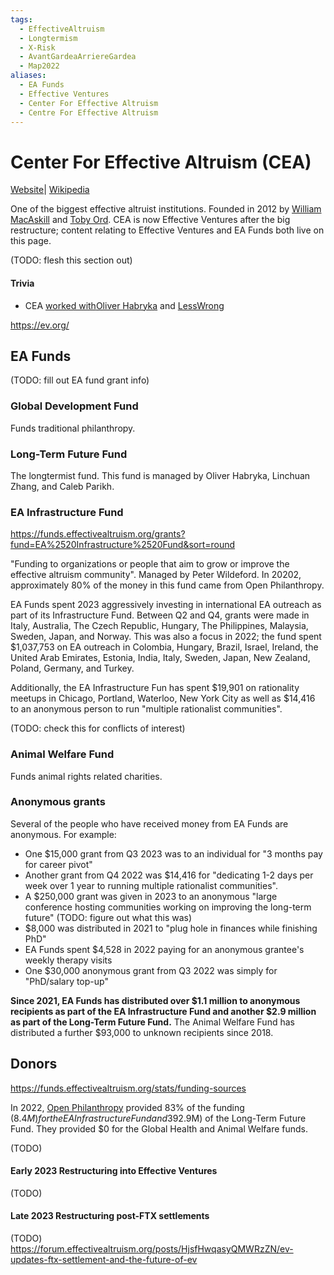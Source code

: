 ```yaml
---
tags:
  - EffectiveAltruism
  - Longtermism
  - X-Risk
  - AvantGardeaArriereGardea
  - Map2022
aliases:
  - EA Funds
  - Effective Ventures
  - Center For Effective Altruism
  - Centre For Effective Altruism
---
```

# Center For Effective Altruism (CEA)

[Website](https://www.centreforeffectivealtruism.org/)| [Wikipedia](https://en.wikipedia.org/wiki/Centre_for_Effective_Altruism)

One of the biggest effective altruist institutions. Founded in 2012 by [William MacAskill]() and [Toby Ord](). CEA is now Effective Ventures after the big restructure; content relating to Effective Ventures and EA Funds both live on this page.

(TODO: flesh this section out)

#### Trivia

- CEA [worked with](https://www.lesswrong.com/posts/Pkk6LziSsCMi8TWzw/the-new-effective-altruism-forum-just-launched)[Oliver Habryka]() and [LessWrong](/content/wiki/Cartography/Lesser%20Wrongia/LessWrong)

https://ev.org/

## EA Funds

(TODO: fill out EA fund grant info)

### Global Development Fund

Funds traditional philanthropy.
### Long-Term Future Fund

The longtermist fund. This fund is managed by Oliver Habryka, Linchuan Zhang, and Caleb Parikh.

### EA Infrastructure Fund

https://funds.effectivealtruism.org/grants?fund=EA%2520Infrastructure%2520Fund&sort=round


"Funding to organizations or people that aim to grow or improve the effective altruism community". Managed by Peter Wildeford. In 20202, approximately 80% of the money in this fund came from Open Philanthropy.

EA Funds spent 2023 aggressively investing in international EA outreach as part of its Infrastructure Fund. Between Q2 and Q4, grants were made in Italy, Australia, The Czech Republic, Hungary, The Philippines, Malaysia, Sweden, Japan, and Norway. This was also a focus in 2022; the fund spent $1,037,753 on EA outreach in Colombia, Hungary, Brazil, Israel, Ireland, the United Arab Emirates, Estonia, India, Italy, Sweden, Japan, New Zealand, Poland, Germany, and Turkey.

Additionally, the EA Infrastructure Fun has spent $19,901 on rationality meetups in Chicago, Portland, Waterloo, New York City as well as $14,416 to an anonymous person to run "multiple rationalist communities".

(TODO: check this for conflicts of interest)

### Animal Welfare Fund

Funds animal rights related charities.

### Anonymous grants

Several of the people who have received money from EA Funds are anonymous. For example:
- One $15,000 grant from Q3 2023 was to an individual for "3 months pay for career pivot"
- Another grant from Q4 2022 was $14,416 for "dedicating 1-2 days per week over 1 year to running multiple rationalist communities".
- A $250,000 grant was given in 2023 to an anonymous "large conference hosting communities working on improving the long-term future" (TODO: figure out what this was)
- $8,000 was distributed in 2021 to "plug hole in finances while finishing PhD"
- EA Funds spent $4,528 in 2022 paying for an anonymous grantee's weekly therapy visits
- One $30,000 anonymous grant from Q3 2022 was simply for "PhD/salary top-up"

**Since 2021, EA Funds has distributed over $1.1 million to anonymous recipients as part of the EA Infrastructure Fund and another $2.9 million as part of the Long-Term Future Fund.** The Animal Welfare Fund has distributed a further $93,000 to unknown recipients since 2018.

## Donors

https://funds.effectivealtruism.org/stats/funding-sources

In 2022, [Open Philanthropy](Open%20Philanthropy.md) provided 83% of the funding ($8.4M) for the EA Infrastructure Fund and 39% ($2.9M) of the Long-Term Future Fund. They provided $0 for the Global Health and Animal Welfare funds.

(TODO)
#### Early 2023 Restructuring into Effective Ventures
 (TODO)

#### Late 2023 Restructuring post-FTX settlements
(TODO)
https://forum.effectivealtruism.org/posts/HjsfHwqasyQMWRzZN/ev-updates-ftx-settlement-and-the-future-of-ev


